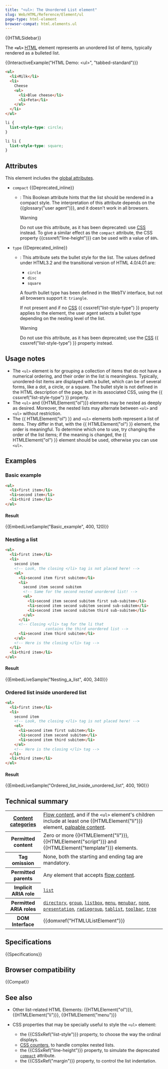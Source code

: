 ```yaml
---
title: "<ul>: The Unordered List element"
slug: Web/HTML/Reference/Element/ul
page-type: html-element
browser-compat: html.elements.ul
---
```


{{HTMLSidebar}}

The **`<ul>`** [HTML](/en-US/docs/Web/HTML) element represents an unordered list of items, typically rendered as a bulleted list.

{{InteractiveExample("HTML Demo: &lt;ul&gt;", "tabbed-standard")}}

```html interactive-example
<ul>
  <li>Milk</li>
  <li>
    Cheese
    <ul>
      <li>Blue cheese</li>
      <li>Feta</li>
    </ul>
  </li>
</ul>
```

```css interactive-example
li {
  list-style-type: circle;
}

li li {
  list-style-type: square;
}
```

## Attributes

This element includes the [global attributes](/en-US/docs/Web/HTML/Reference/Global_attributes).

- `compact` {{Deprecated_inline}}

  - : This Boolean attribute hints that the list should be rendered in a compact style. The interpretation of this attribute depends on the {{glossary("user agent")}}, and it doesn't work in all browsers.

    > [!WARNING]
    > Do not use this attribute, as it has been deprecated: use [CSS](/en-US/docs/Web/CSS) instead. To give a similar effect as the `compact` attribute, the CSS property {{cssxref("line-height")}} can be used with a value of `80%`.

- `type` {{Deprecated_inline}}

  - : This attribute sets the bullet style for the list. The values defined under HTML3.2 and the transitional version of HTML 4.0/4.01 are:

    - `circle`
    - `disc`
    - `square`

    A fourth bullet type has been defined in the WebTV interface, but not all browsers support it: `triangle`.

    If not present and if no [CSS](/en-US/docs/Web/CSS) {{ cssxref("list-style-type") }} property applies to the element, the user agent selects a bullet type depending on the nesting level of the list.

    > [!WARNING]
    > Do not use this attribute, as it has been deprecated; use the [CSS](/en-US/docs/Web/CSS) {{ cssxref("list-style-type") }} property instead.

## Usage notes

- The `<ul>` element is for grouping a collection of items that do not have a numerical ordering, and their order in the list is meaningless. Typically, unordered-list items are displayed with a bullet, which can be of several forms, like a dot, a circle, or a square. The bullet style is not defined in the HTML description of the page, but in its associated CSS, using the {{ cssxref("list-style-type") }} property.
- The `<ul>` and {{HTMLElement("ol")}} elements may be nested as deeply as desired. Moreover, the nested lists may alternate between `<ol>` and `<ul>` without restriction.
- The {{ HTMLElement("ol") }} and `<ul>` elements both represent a list of items. They differ in that, with the {{ HTMLElement("ol") }} element, the order is meaningful. To determine which one to use, try changing the order of the list items; if the meaning is changed, the {{ HTMLElement("ol") }} element should be used, otherwise you can use `<ul>`.

## Examples

### Basic example

```html
<ul>
  <li>first item</li>
  <li>second item</li>
  <li>third item</li>
</ul>
```

#### Result

{{EmbedLiveSample("Basic_example", 400, 120)}}

### Nesting a list

```html
<ul>
  <li>first item</li>
  <li>
    second item
    <!-- Look, the closing </li> tag is not placed here! -->
    <ul>
      <li>second item first subitem</li>
      <li>
        second item second subitem
        <!-- Same for the second nested unordered list! -->
        <ul>
          <li>second item second subitem first sub-subitem</li>
          <li>second item second subitem second sub-subitem</li>
          <li>second item second subitem third sub-subitem</li>
        </ul>
      </li>
      <!-- Closing </li> tag for the li that
                  contains the third unordered list -->
      <li>second item third subitem</li>
    </ul>
    <!-- Here is the closing </li> tag -->
  </li>
  <li>third item</li>
</ul>
```

#### Result

{{EmbedLiveSample("Nesting_a_list", 400, 340)}}

### Ordered list inside unordered list

```html
<ul>
  <li>first item</li>
  <li>
    second item
    <!-- Look, the closing </li> tag is not placed here! -->
    <ol>
      <li>second item first subitem</li>
      <li>second item second subitem</li>
      <li>second item third subitem</li>
    </ol>
    <!-- Here is the closing </li> tag -->
  </li>
  <li>third item</li>
</ul>
```

#### Result

{{EmbedLiveSample("Ordered_list_inside_unordered_list", 400, 190)}}

## Technical summary

<table class="properties">
  <tbody>
    <tr>
      <th scope="row">
        <a href="/en-US/docs/Web/HTML/Guides/Content_categories"
          >Content categories</a
        >
      </th>
      <td>
        <a href="/en-US/docs/Web/HTML/Guides/Content_categories#flow_content"
          >Flow content</a
        >, and if the <code>&#x3C;ul></code> element's children include at least
        one {{HTMLElement("li")}} element,
        <a href="/en-US/docs/Web/HTML/Guides/Content_categories#palpable_content"
          >palpable content</a
        >.
      </td>
    </tr>
    <tr>
      <th scope="row">Permitted content</th>
      <td>
        Zero or more {{HTMLElement("li")}},
        {{HTMLElement("script")}} and
        {{HTMLElement("template")}} elements.
      </td>
    </tr>
    <tr>
      <th scope="row">Tag omission</th>
      <td>None, both the starting and ending tag are mandatory.</td>
    </tr>
    <tr>
      <th scope="row">Permitted parents</th>
      <td>
        Any element that accepts
        <a href="/en-US/docs/Web/HTML/Guides/Content_categories#flow_content"
          >flow content</a
        >.
      </td>
    </tr>
    <tr>
      <th scope="row">Implicit ARIA role</th>
      <td>
        <code
          ><a href="/en-US/docs/Web/Accessibility/ARIA/Reference/Roles/list_role"
            >list</a
          ></code
        >
      </td>
    </tr>
    <tr>
      <th scope="row">Permitted ARIA roles</th>
      <td>
        <a href="/en-US/docs/Web/Accessibility/ARIA/Reference/Roles/directory_role"><code>directory</code></a>, <a href="/en-US/docs/Web/Accessibility/ARIA/Reference/Roles/group_role"><code>group</code></a>,
        <a href="/en-US/docs/Web/Accessibility/ARIA/Reference/Roles/listbox_role"><code>listbox</code></a>, <a href="/en-US/docs/Web/Accessibility/ARIA/Reference/Roles/menu_role"><code>menu</code></a>,
        <a href="/en-US/docs/Web/Accessibility/ARIA/Reference/Roles/menubar_role"><code>menubar</code></a>, <a href="/en-US/docs/Web/Accessibility/ARIA/Reference/Roles/none_role"><code>none</code></a>,
        <a href="/en-US/docs/Web/Accessibility/ARIA/Reference/Roles/presentation_role"><code>presentation</code></a>,
        <a href="/en-US/docs/Web/Accessibility/ARIA/Reference/Roles/radiogroup_role"><code>radiogroup</code></a>, <a href="/en-US/docs/Web/Accessibility/ARIA/Reference/Roles/tablist_role"><code>tablist</code></a>,
        <a href="/en-US/docs/Web/Accessibility/ARIA/Reference/Roles/toolbar_role"><code>toolbar</code></a>, <a href="/en-US/docs/Web/Accessibility/ARIA/Reference/Roles/tree_role"><code>tree</code></a>
      </td>
    </tr>
    <tr>
      <th scope="row">DOM Interface</th>
      <td>{{domxref("HTMLUListElement")}}</td>
    </tr>
  </tbody>
</table>

## Specifications

{{Specifications}}

## Browser compatibility

{{Compat}}

## See also

- Other list-related HTML Elements: {{HTMLElement("ol")}}, {{HTMLElement("li")}}, {{HTMLElement("menu")}}
- CSS properties that may be specially useful to style the `<ul>` element:

  - the {{CSSxRef("list-style")}} property, to choose the way the ordinal displays.
  - [CSS counters](/en-US/docs/Web/CSS/CSS_counter_styles/Using_CSS_counters), to handle complex nested lists.
  - the {{CSSxRef("line-height")}} property, to simulate the deprecated [`compact`](#compact) attribute.
  - the {{CSSxRef("margin")}} property, to control the list indentation.
